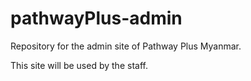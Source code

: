 # pathwayPlus-admin

Repository for the admin site of Pathway Plus Myanmar.

This site will be used by the staff.

